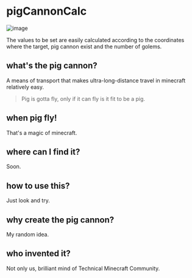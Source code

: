 # pigCannonCalc
![image](https://github.com/TaichiServer/pigCannonCalc/assets/143985949/1afa8532-93d5-454c-b22e-0db078b8cf4a)

The values to be set are easily calculated according to the coordinates where the target, pig cannon exist and the number of golems.
## what's the pig cannon?
A means of transport that makes ultra-long-distance travel in minecraft relatively easy.
> Pig is gotta fly, only if it can fly is it fit to be a pig.
## when pig fly!
That's a magic of minecraft. 
## where can I find it?
Soon.
## how to use this?
Just look and try.
## why create the pig cannon?
My random idea.
## who invented it?
Not only us, brilliant mind of Technical Minecraft Community.